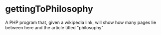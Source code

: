 # gettingToPhilosophy
A PHP program that, given a wikipedia link, will show how many pages lie between here and the article titled "philosophy"
